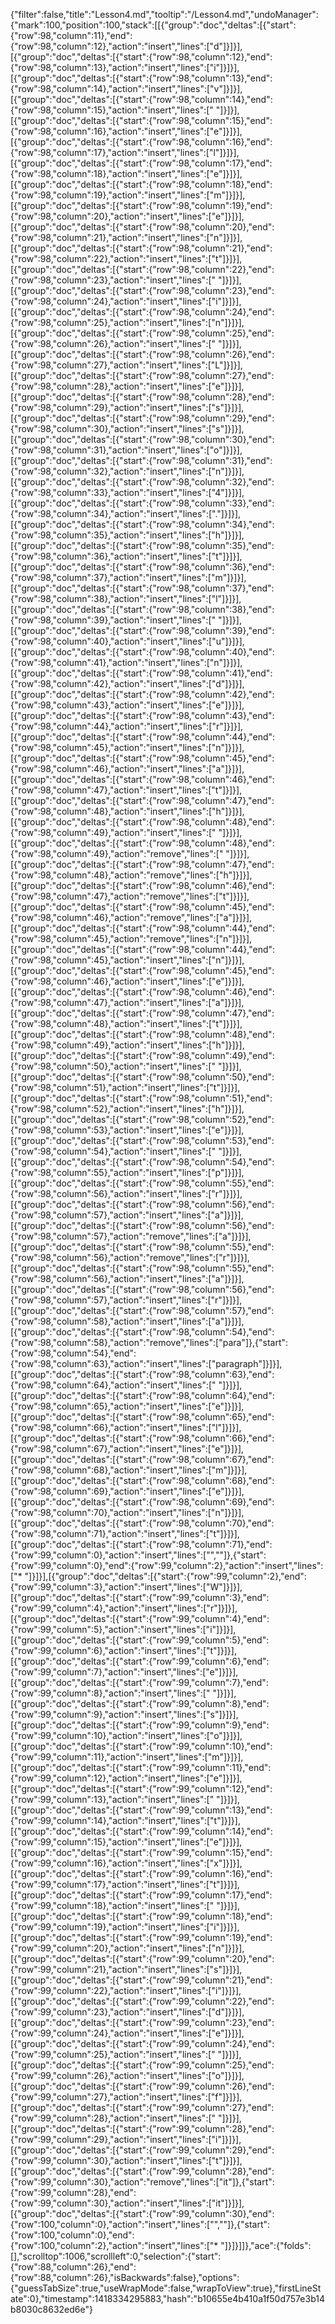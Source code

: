 {"filter":false,"title":"Lesson4.md","tooltip":"/Lesson4.md","undoManager":{"mark":100,"position":100,"stack":[[{"group":"doc","deltas":[{"start":{"row":98,"column":11},"end":{"row":98,"column":12},"action":"insert","lines":["d"]}]}],[{"group":"doc","deltas":[{"start":{"row":98,"column":12},"end":{"row":98,"column":13},"action":"insert","lines":["i"]}]}],[{"group":"doc","deltas":[{"start":{"row":98,"column":13},"end":{"row":98,"column":14},"action":"insert","lines":["v"]}]}],[{"group":"doc","deltas":[{"start":{"row":98,"column":14},"end":{"row":98,"column":15},"action":"insert","lines":[" "]}]}],[{"group":"doc","deltas":[{"start":{"row":98,"column":15},"end":{"row":98,"column":16},"action":"insert","lines":["e"]}]}],[{"group":"doc","deltas":[{"start":{"row":98,"column":16},"end":{"row":98,"column":17},"action":"insert","lines":["l"]}]}],[{"group":"doc","deltas":[{"start":{"row":98,"column":17},"end":{"row":98,"column":18},"action":"insert","lines":["e"]}]}],[{"group":"doc","deltas":[{"start":{"row":98,"column":18},"end":{"row":98,"column":19},"action":"insert","lines":["m"]}]}],[{"group":"doc","deltas":[{"start":{"row":98,"column":19},"end":{"row":98,"column":20},"action":"insert","lines":["e"]}]}],[{"group":"doc","deltas":[{"start":{"row":98,"column":20},"end":{"row":98,"column":21},"action":"insert","lines":["n"]}]}],[{"group":"doc","deltas":[{"start":{"row":98,"column":21},"end":{"row":98,"column":22},"action":"insert","lines":["t"]}]}],[{"group":"doc","deltas":[{"start":{"row":98,"column":22},"end":{"row":98,"column":23},"action":"insert","lines":[" "]}]}],[{"group":"doc","deltas":[{"start":{"row":98,"column":23},"end":{"row":98,"column":24},"action":"insert","lines":["i"]}]}],[{"group":"doc","deltas":[{"start":{"row":98,"column":24},"end":{"row":98,"column":25},"action":"insert","lines":["n"]}]}],[{"group":"doc","deltas":[{"start":{"row":98,"column":25},"end":{"row":98,"column":26},"action":"insert","lines":[" "]}]}],[{"group":"doc","deltas":[{"start":{"row":98,"column":26},"end":{"row":98,"column":27},"action":"insert","lines":["L"]}]}],[{"group":"doc","deltas":[{"start":{"row":98,"column":27},"end":{"row":98,"column":28},"action":"insert","lines":["e"]}]}],[{"group":"doc","deltas":[{"start":{"row":98,"column":28},"end":{"row":98,"column":29},"action":"insert","lines":["s"]}]}],[{"group":"doc","deltas":[{"start":{"row":98,"column":29},"end":{"row":98,"column":30},"action":"insert","lines":["s"]}]}],[{"group":"doc","deltas":[{"start":{"row":98,"column":30},"end":{"row":98,"column":31},"action":"insert","lines":["o"]}]}],[{"group":"doc","deltas":[{"start":{"row":98,"column":31},"end":{"row":98,"column":32},"action":"insert","lines":["n"]}]}],[{"group":"doc","deltas":[{"start":{"row":98,"column":32},"end":{"row":98,"column":33},"action":"insert","lines":["4"]}]}],[{"group":"doc","deltas":[{"start":{"row":98,"column":33},"end":{"row":98,"column":34},"action":"insert","lines":["."]}]}],[{"group":"doc","deltas":[{"start":{"row":98,"column":34},"end":{"row":98,"column":35},"action":"insert","lines":["h"]}]}],[{"group":"doc","deltas":[{"start":{"row":98,"column":35},"end":{"row":98,"column":36},"action":"insert","lines":["t"]}]}],[{"group":"doc","deltas":[{"start":{"row":98,"column":36},"end":{"row":98,"column":37},"action":"insert","lines":["m"]}]}],[{"group":"doc","deltas":[{"start":{"row":98,"column":37},"end":{"row":98,"column":38},"action":"insert","lines":["l"]}]}],[{"group":"doc","deltas":[{"start":{"row":98,"column":38},"end":{"row":98,"column":39},"action":"insert","lines":[" "]}]}],[{"group":"doc","deltas":[{"start":{"row":98,"column":39},"end":{"row":98,"column":40},"action":"insert","lines":["u"]}]}],[{"group":"doc","deltas":[{"start":{"row":98,"column":40},"end":{"row":98,"column":41},"action":"insert","lines":["n"]}]}],[{"group":"doc","deltas":[{"start":{"row":98,"column":41},"end":{"row":98,"column":42},"action":"insert","lines":["d"]}]}],[{"group":"doc","deltas":[{"start":{"row":98,"column":42},"end":{"row":98,"column":43},"action":"insert","lines":["e"]}]}],[{"group":"doc","deltas":[{"start":{"row":98,"column":43},"end":{"row":98,"column":44},"action":"insert","lines":["r"]}]}],[{"group":"doc","deltas":[{"start":{"row":98,"column":44},"end":{"row":98,"column":45},"action":"insert","lines":["n"]}]}],[{"group":"doc","deltas":[{"start":{"row":98,"column":45},"end":{"row":98,"column":46},"action":"insert","lines":["a"]}]}],[{"group":"doc","deltas":[{"start":{"row":98,"column":46},"end":{"row":98,"column":47},"action":"insert","lines":["t"]}]}],[{"group":"doc","deltas":[{"start":{"row":98,"column":47},"end":{"row":98,"column":48},"action":"insert","lines":["h"]}]}],[{"group":"doc","deltas":[{"start":{"row":98,"column":48},"end":{"row":98,"column":49},"action":"insert","lines":[" "]}]}],[{"group":"doc","deltas":[{"start":{"row":98,"column":48},"end":{"row":98,"column":49},"action":"remove","lines":[" "]}]}],[{"group":"doc","deltas":[{"start":{"row":98,"column":47},"end":{"row":98,"column":48},"action":"remove","lines":["h"]}]}],[{"group":"doc","deltas":[{"start":{"row":98,"column":46},"end":{"row":98,"column":47},"action":"remove","lines":["t"]}]}],[{"group":"doc","deltas":[{"start":{"row":98,"column":45},"end":{"row":98,"column":46},"action":"remove","lines":["a"]}]}],[{"group":"doc","deltas":[{"start":{"row":98,"column":44},"end":{"row":98,"column":45},"action":"remove","lines":["n"]}]}],[{"group":"doc","deltas":[{"start":{"row":98,"column":44},"end":{"row":98,"column":45},"action":"insert","lines":["n"]}]}],[{"group":"doc","deltas":[{"start":{"row":98,"column":45},"end":{"row":98,"column":46},"action":"insert","lines":["e"]}]}],[{"group":"doc","deltas":[{"start":{"row":98,"column":46},"end":{"row":98,"column":47},"action":"insert","lines":["a"]}]}],[{"group":"doc","deltas":[{"start":{"row":98,"column":47},"end":{"row":98,"column":48},"action":"insert","lines":["t"]}]}],[{"group":"doc","deltas":[{"start":{"row":98,"column":48},"end":{"row":98,"column":49},"action":"insert","lines":["h"]}]}],[{"group":"doc","deltas":[{"start":{"row":98,"column":49},"end":{"row":98,"column":50},"action":"insert","lines":[" "]}]}],[{"group":"doc","deltas":[{"start":{"row":98,"column":50},"end":{"row":98,"column":51},"action":"insert","lines":["t"]}]}],[{"group":"doc","deltas":[{"start":{"row":98,"column":51},"end":{"row":98,"column":52},"action":"insert","lines":["h"]}]}],[{"group":"doc","deltas":[{"start":{"row":98,"column":52},"end":{"row":98,"column":53},"action":"insert","lines":["e"]}]}],[{"group":"doc","deltas":[{"start":{"row":98,"column":53},"end":{"row":98,"column":54},"action":"insert","lines":[" "]}]}],[{"group":"doc","deltas":[{"start":{"row":98,"column":54},"end":{"row":98,"column":55},"action":"insert","lines":["p"]}]}],[{"group":"doc","deltas":[{"start":{"row":98,"column":55},"end":{"row":98,"column":56},"action":"insert","lines":["r"]}]}],[{"group":"doc","deltas":[{"start":{"row":98,"column":56},"end":{"row":98,"column":57},"action":"insert","lines":["a"]}]}],[{"group":"doc","deltas":[{"start":{"row":98,"column":56},"end":{"row":98,"column":57},"action":"remove","lines":["a"]}]}],[{"group":"doc","deltas":[{"start":{"row":98,"column":55},"end":{"row":98,"column":56},"action":"remove","lines":["r"]}]}],[{"group":"doc","deltas":[{"start":{"row":98,"column":55},"end":{"row":98,"column":56},"action":"insert","lines":["a"]}]}],[{"group":"doc","deltas":[{"start":{"row":98,"column":56},"end":{"row":98,"column":57},"action":"insert","lines":["r"]}]}],[{"group":"doc","deltas":[{"start":{"row":98,"column":57},"end":{"row":98,"column":58},"action":"insert","lines":["a"]}]}],[{"group":"doc","deltas":[{"start":{"row":98,"column":54},"end":{"row":98,"column":58},"action":"remove","lines":["para"]},{"start":{"row":98,"column":54},"end":{"row":98,"column":63},"action":"insert","lines":["paragraph"]}]}],[{"group":"doc","deltas":[{"start":{"row":98,"column":63},"end":{"row":98,"column":64},"action":"insert","lines":[" "]}]}],[{"group":"doc","deltas":[{"start":{"row":98,"column":64},"end":{"row":98,"column":65},"action":"insert","lines":["e"]}]}],[{"group":"doc","deltas":[{"start":{"row":98,"column":65},"end":{"row":98,"column":66},"action":"insert","lines":["l"]}]}],[{"group":"doc","deltas":[{"start":{"row":98,"column":66},"end":{"row":98,"column":67},"action":"insert","lines":["e"]}]}],[{"group":"doc","deltas":[{"start":{"row":98,"column":67},"end":{"row":98,"column":68},"action":"insert","lines":["m"]}]}],[{"group":"doc","deltas":[{"start":{"row":98,"column":68},"end":{"row":98,"column":69},"action":"insert","lines":["e"]}]}],[{"group":"doc","deltas":[{"start":{"row":98,"column":69},"end":{"row":98,"column":70},"action":"insert","lines":["n"]}]}],[{"group":"doc","deltas":[{"start":{"row":98,"column":70},"end":{"row":98,"column":71},"action":"insert","lines":["t"]}]}],[{"group":"doc","deltas":[{"start":{"row":98,"column":71},"end":{"row":99,"column":0},"action":"insert","lines":["",""]},{"start":{"row":99,"column":0},"end":{"row":99,"column":2},"action":"insert","lines":["* "]}]}],[{"group":"doc","deltas":[{"start":{"row":99,"column":2},"end":{"row":99,"column":3},"action":"insert","lines":["W"]}]}],[{"group":"doc","deltas":[{"start":{"row":99,"column":3},"end":{"row":99,"column":4},"action":"insert","lines":["r"]}]}],[{"group":"doc","deltas":[{"start":{"row":99,"column":4},"end":{"row":99,"column":5},"action":"insert","lines":["i"]}]}],[{"group":"doc","deltas":[{"start":{"row":99,"column":5},"end":{"row":99,"column":6},"action":"insert","lines":["t"]}]}],[{"group":"doc","deltas":[{"start":{"row":99,"column":6},"end":{"row":99,"column":7},"action":"insert","lines":["e"]}]}],[{"group":"doc","deltas":[{"start":{"row":99,"column":7},"end":{"row":99,"column":8},"action":"insert","lines":[" "]}]}],[{"group":"doc","deltas":[{"start":{"row":99,"column":8},"end":{"row":99,"column":9},"action":"insert","lines":["s"]}]}],[{"group":"doc","deltas":[{"start":{"row":99,"column":9},"end":{"row":99,"column":10},"action":"insert","lines":["o"]}]}],[{"group":"doc","deltas":[{"start":{"row":99,"column":10},"end":{"row":99,"column":11},"action":"insert","lines":["m"]}]}],[{"group":"doc","deltas":[{"start":{"row":99,"column":11},"end":{"row":99,"column":12},"action":"insert","lines":["e"]}]}],[{"group":"doc","deltas":[{"start":{"row":99,"column":12},"end":{"row":99,"column":13},"action":"insert","lines":[" "]}]}],[{"group":"doc","deltas":[{"start":{"row":99,"column":13},"end":{"row":99,"column":14},"action":"insert","lines":["t"]}]}],[{"group":"doc","deltas":[{"start":{"row":99,"column":14},"end":{"row":99,"column":15},"action":"insert","lines":["e"]}]}],[{"group":"doc","deltas":[{"start":{"row":99,"column":15},"end":{"row":99,"column":16},"action":"insert","lines":["x"]}]}],[{"group":"doc","deltas":[{"start":{"row":99,"column":16},"end":{"row":99,"column":17},"action":"insert","lines":["t"]}]}],[{"group":"doc","deltas":[{"start":{"row":99,"column":17},"end":{"row":99,"column":18},"action":"insert","lines":[" "]}]}],[{"group":"doc","deltas":[{"start":{"row":99,"column":18},"end":{"row":99,"column":19},"action":"insert","lines":["i"]}]}],[{"group":"doc","deltas":[{"start":{"row":99,"column":19},"end":{"row":99,"column":20},"action":"insert","lines":["n"]}]}],[{"group":"doc","deltas":[{"start":{"row":99,"column":20},"end":{"row":99,"column":21},"action":"insert","lines":["s"]}]}],[{"group":"doc","deltas":[{"start":{"row":99,"column":21},"end":{"row":99,"column":22},"action":"insert","lines":["i"]}]}],[{"group":"doc","deltas":[{"start":{"row":99,"column":22},"end":{"row":99,"column":23},"action":"insert","lines":["d"]}]}],[{"group":"doc","deltas":[{"start":{"row":99,"column":23},"end":{"row":99,"column":24},"action":"insert","lines":["e"]}]}],[{"group":"doc","deltas":[{"start":{"row":99,"column":24},"end":{"row":99,"column":25},"action":"insert","lines":[" "]}]}],[{"group":"doc","deltas":[{"start":{"row":99,"column":25},"end":{"row":99,"column":26},"action":"insert","lines":["o"]}]}],[{"group":"doc","deltas":[{"start":{"row":99,"column":26},"end":{"row":99,"column":27},"action":"insert","lines":["f"]}]}],[{"group":"doc","deltas":[{"start":{"row":99,"column":27},"end":{"row":99,"column":28},"action":"insert","lines":[" "]}]}],[{"group":"doc","deltas":[{"start":{"row":99,"column":28},"end":{"row":99,"column":29},"action":"insert","lines":["i"]}]}],[{"group":"doc","deltas":[{"start":{"row":99,"column":29},"end":{"row":99,"column":30},"action":"insert","lines":["t"]}]}],[{"group":"doc","deltas":[{"start":{"row":99,"column":28},"end":{"row":99,"column":30},"action":"remove","lines":["it"]},{"start":{"row":99,"column":28},"end":{"row":99,"column":30},"action":"insert","lines":["it"]}]}],[{"group":"doc","deltas":[{"start":{"row":99,"column":30},"end":{"row":100,"column":0},"action":"insert","lines":["",""]},{"start":{"row":100,"column":0},"end":{"row":100,"column":2},"action":"insert","lines":["* "]}]}]]},"ace":{"folds":[],"scrolltop":1006,"scrollleft":0,"selection":{"start":{"row":88,"column":26},"end":{"row":88,"column":26},"isBackwards":false},"options":{"guessTabSize":true,"useWrapMode":false,"wrapToView":true},"firstLineState":0},"timestamp":1418334295883,"hash":"b10655e4b410a1f50d757e3b14b8030c8632ed6e"}
